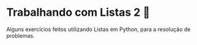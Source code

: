 # Trabalhando com Listas 2 📜
Alguns exercícios feitos utilizando Listas em Python, para a resolução de problemas.
